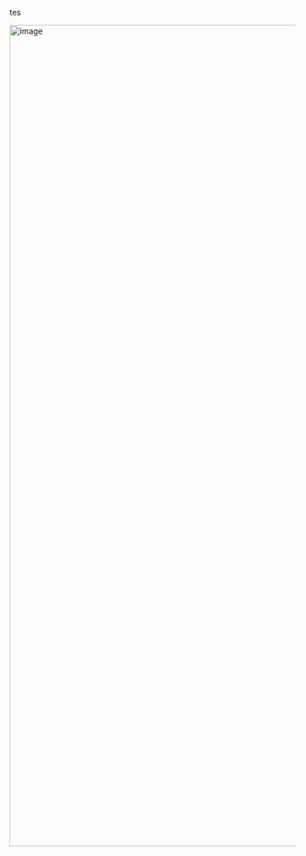tes

<img width="1440" alt="image" src="https://github.com/evandaru/blog-images/assets/108566614/efd455db-1d2a-495e-8a69-a8ad26c01f35">

